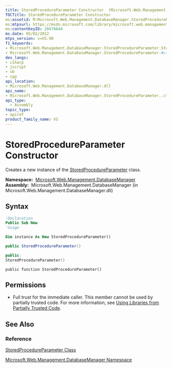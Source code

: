 ```yaml
---
title: StoredProcedureParameter Constructor  (Microsoft.Web.Management.DatabaseManager)
TOCTitle: StoredProcedureParameter Constructor
ms:assetid: M:Microsoft.Web.Management.DatabaseManager.StoredProcedureParameter.#ctor
ms:mtpsurl: https://msdn.microsoft.com/library/microsoft.web.management.databasemanager.storedprocedureparameter.storedprocedureparameter(v=VS.90)
ms:contentKeyID: 20476644
ms.date: 05/02/2012
mtps_version: v=VS.90
f1_keywords:
- Microsoft.Web.Management.DatabaseManager.StoredProcedureParameter.StoredProcedureParameter
- Microsoft.Web.Management.DatabaseManager.StoredProcedureParameter.#ctor
dev_langs:
- csharp
- jscript
- vb
- cpp
api_location:
- Microsoft.Web.Management.DatabaseManager.dll
api_name:
- Microsoft.Web.Management.DatabaseManager.StoredProcedureParameter..ctor
api_type:
  - Assembly
topic_type:
- apiref
product_family_name: VS
---
```


# StoredProcedureParameter Constructor

Creates a new instance of the [StoredProcedureParameter](storedprocedureparameter-class-microsoft-web-management-databasemanager.md) class.

**Namespace:**  [Microsoft.Web.Management.DatabaseManager](microsoft-web-management-databasemanager-namespace.md)  
**Assembly:**  Microsoft.Web.Management.DatabaseManager (in Microsoft.Web.Management.DatabaseManager.dll)

## Syntax

```vb
'Declaration
Public Sub New
'Usage

Dim instance As New StoredProcedureParameter()
```

```csharp
public StoredProcedureParameter()
```

```cpp
public:
StoredProcedureParameter()
```

```jscript
public function StoredProcedureParameter()
```

## Permissions

  - Full trust for the immediate caller. This member cannot be used by partially trusted code. For more information, see [Using Libraries from Partially Trusted Code](https://msdn.microsoft.com/library/8skskf63).

## See Also

### Reference

[StoredProcedureParameter Class](storedprocedureparameter-class-microsoft-web-management-databasemanager.md)

[Microsoft.Web.Management.DatabaseManager Namespace](microsoft-web-management-databasemanager-namespace.md)

